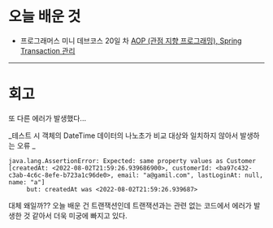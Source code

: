 # 오늘 배운 것

- 프로그래머스 미니 데브코스 20일 차 [AOP (관점 지향 프로그래밍), Spring Transaction 관리 ](https://github.com/suran-kim/cnu_backend_TIL/blob/4b5e24c79683068dc63cff8459037a21c213d6bf/Study/Spring/%5BSpring%20Boot%5D%20AOP%20(%EA%B4%80%EC%A0%90%20%EC%A7%80%ED%96%A5%20%ED%94%84%EB%A1%9C%EA%B7%B8%EB%9E%98%EB%B0%8D).md)

---

# 회고

또 다른 에러가 발생했다...

_테스트 시 객체의 DateTime 데이터의 나노초가 비교 대상와 일치하지 않아서 발생하는 오류 _
```
java.lang.AssertionError: Expected: same property values as Customer [createdAt: <2022-08-02T21:59:26.939686900>, customerId: <ba97c432-c3ab-4c6c-8efe-b723a1c96de0>, email: "a@gamil.com", lastLoginAt: null, name: "a"]
     but: createdAt was <2022-08-02T21:59:26.939687>
```   
대체 왜일까?? 오늘 배운 건 트랜잭션인데 트랜잭션과는 관련 없는 코드에서 에러가 발생한 것 같아서 더욱 미궁에 빠지고 있다.